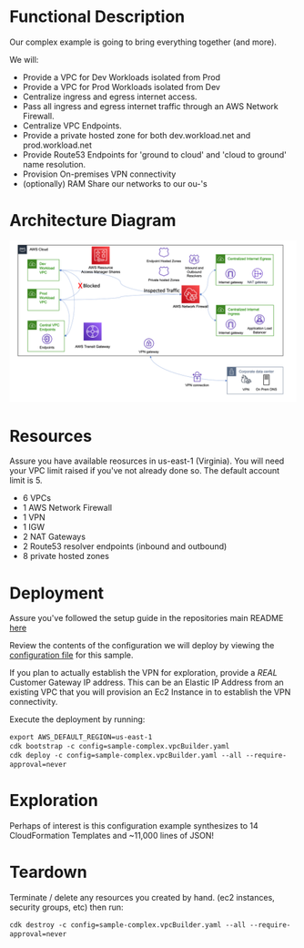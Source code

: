 # Functional Description

Our complex example is going to bring everything together (and more).

We will:
- Provide a VPC for Dev Workloads isolated from Prod
- Provide a VPC for Prod Workloads isolated from Dev
- Centralize ingress and egress internet access.
- Pass all ingress and egress internet traffic through an AWS Network Firewall.
- Centralize VPC Endpoints.
- Provide a private hosted zone for both dev.workload.net and prod.workload.net
- Provide Route53 Endpoints for 'ground to cloud' and 'cloud to ground' name resolution.
- Provision On-premises VPN connectivity
- (optionally) RAM Share our networks to our ou-'s

# Architecture Diagram

![](../images/sample-complex.png)

# Resources

Assure you have available reosurces in us-east-1 (Virginia).  You will need your VPC limit raised if you've not already done so.  The default account limit is 5.

- 6 VPCs
- 1 AWS Network Firewall
- 1 VPN
- 1 IGW
- 2 NAT Gateways
- 2 Route53 resolver endpoints (inbound and outbound)
- 8 private hosted zones

# Deployment

Assure you've followed the setup guide in the repositories main README [here](../README.md)

Review the contents of the configuration we will deploy by viewing the [configuration file](sample-complex.vpcBuilder.yaml) for this sample.

If you plan to actually establish the VPN for exploration, provide a *REAL* Customer Gateway IP address.  This can be an Elastic IP Address from an existing VPC that you will provision an Ec2 Instance in to establish the VPN connectivity.

Execute the deployment by running:

```text
export AWS_DEFAULT_REGION=us-east-1
cdk bootstrap -c config=sample-complex.vpcBuilder.yaml
cdk deploy -c config=sample-complex.vpcBuilder.yaml --all --require-approval=never
```

# Exploration

Perhaps of interest is this configuration example synthesizes to 14 CloudFormation Templates and ~11,000 lines of JSON!

# Teardown

Terminate / delete any resources you created by hand.  (ec2 instances, security groups, etc) then run:

```
cdk destroy -c config=sample-complex.vpcBuilder.yaml --all --require-approval=never
```
